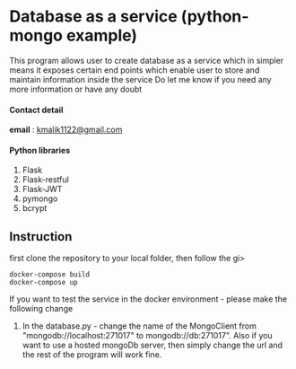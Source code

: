 # Database as a service (python-mongo example)
This program allows user to create database as a service which in simpler means it exposes certain end points which enable user to store and maintain information inside the service
Do let me know if you need any more information or have any doubt

#### Contact detail
**email** : kmalik1122@gmail.com

#### Python libraries
1. Flask
2. Flask-restful
3. Flask-JWT
4. pymongo
5. bcrypt

## Instruction

first clone the repository to your local folder, then follow the gi>

```
docker-compose build
docker-compose up
```

If you want to test the service in the docker environment - please make the following change

1. In the database.py - change the name of the MongoClient from "mongodb://localhost:271017" to mongodb://db:271017". Also if you want to use a hosted mongoDb server, then simply change the url and the rest of the program will work fine. 




